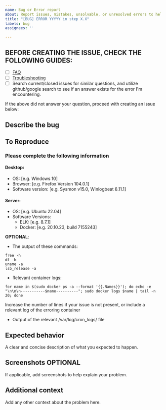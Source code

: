 ```yaml
---
name: Bug or Error report
about: Report issues, mistakes, unsolvable, or unresolved errors to help improve the project
title: "[BUG] ERROR YYYYY in step X.X"
labels: bug
assignees: ''

---
```


## **BEFORE CREATING THE ISSUE, CHECK THE FOLLOWING GUIDES**: 
 - [ ] [FAQ](https://github.com/cisagov/LME/blob/main/docs/markdown/reference/faq.md)
 - [ ] [Troubleshooting](https://github.com/cisagov/LME/blob/main/docs/markdown/reference/troubleshooting.md)
 - [ ] Search current/closed issues for similar questions, and utilize github/google search to see if an answer exists for the error I'm encountering.  

If the above did not answer your question, proceed with creating an issue below: 

## Describe the bug
<!-- A clear and concise description of what the bug is. -->

## To Reproduce
<!-- Steps to reproduce the behavior. These should be clear enough that our team can understand your running environment, software/operating system versions, and anything else we might need to debug the issue.  -->  
<!-- Good examples can be found here: [Issue 1](https://github.com/cisagov/LME/issues/15) [Issue 2](https://github.com/cisagov/LME/issues/19).  --> 

### Please complete the following information
#### **Desktop:**
 - OS: [e.g. Windows 10]
 - Browser: [e.g. Firefox Version 104.0.1]
 - Software version: [e.g. Sysmon v15.0, Winlogbeat 8.11.1]
 
#### **Server:**
- OS: [e.g. Ubuntu 22.04]
- Software Versions:
  - ELK: [e.g. 8.7.1]
  - Docker: [e.g. 20.10.23, build 7155243]

**OPTIONAL**:
- The output of these commands: 
```
free -h
df -h 
uname -a 
lsb_release -a
```
- Relevant container logs: 
```
for name in $(sudo docker ps -a --format '{{.Names}}'); do echo -e "\n\n\n-----------$name----------"; sudo docker logs $name | tail -n 20; done
```
Increase the number of lines if your issue is not present, or include a relevant log of the erroring container
- Output of the relevant /var/log/cron_logs/ file

## Expected behavior
A clear and concise description of what you expected to happen.

## Screenshots **OPTIONAL**
If applicable, add screenshots to help explain your problem.

## Additional context
Add any other context about the problem here.
